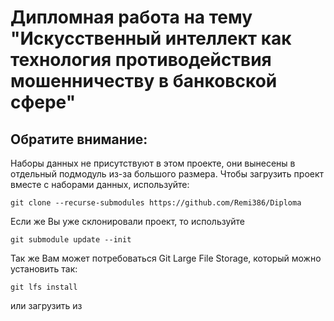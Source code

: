 # Дипломная работа на тему "Искусственный интеллект как технология противодействия мошенничеству в банковской сфере"

## Обратите внимание:
Наборы данных не присутствуют в этом проекте, они вынесены в отдельный подмодуль из-за большого размера.
Чтобы загрузить проект вместе с наборами данных, используйте:

```
git clone --recurse-submodules https://github.com/Remi386/Diploma
```

Если же Вы уже склонировали проект, то используйте

```
git submodule update --init
```

Так же Вам может потребоваться Git Large File Storage, который можно установить так:

```
git lfs install
```
или загрузить из [](https://git-lfs.com/)
